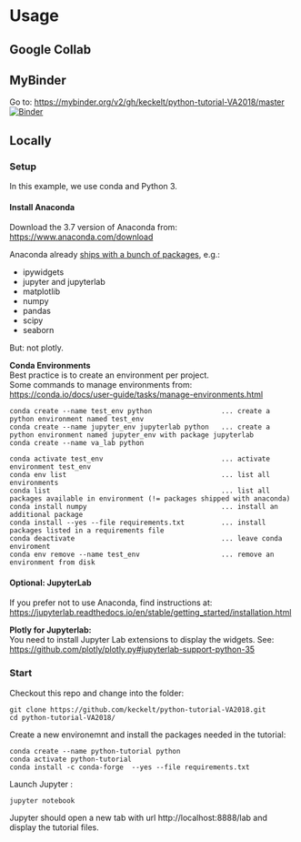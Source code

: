 # Usage
## Google Collab

## MyBinder
Go to: https://mybinder.org/v2/gh/keckelt/python-tutorial-VA2018/master [![Binder](https://mybinder.org/badge_logo.svg)](https://mybinder.org/v2/gh/keckelt/python-tutorial-VA2018/master)


## Locally
### Setup
In this example, we use conda and Python 3. 

#### Install Anaconda
Download the 3.7 version of Anaconda from: https://www.anaconda.com/download

Anaconda already [ships with a bunch of packages](https://docs.anaconda.com/anaconda/packages/pkg-docs/), e.g.:
 * ipywidgets
 * jupyter and jupyterlab
 * matplotlib
 * numpy
 * pandas
 * scipy
 * seaborn

But: not plotly.

**Conda Environments**  
Best practice is to create an environment per project.  
Some commands to manage environments from: https://conda.io/docs/user-guide/tasks/manage-environments.html
```
conda create --name test_env python                 ... create a python environment named test_env
conda create --name jupyter_env jupyterlab python   ... create a python environment named jupyter_env with package jupyterlab
conda create --name va_lab python

conda activate test_env                             ... activate environment test_env
conda env list                                      ... list all environments
conda list                                          ... list all packages available in environment (!= packages shipped with anaconda)
conda install numpy                                 ... install an additional package
conda install --yes --file requirements.txt         ... install packages listed in a requirements file
conda deactivate                                    ... leave conda enviroment
conda env remove --name test_env                    ... remove an environment from disk
```

#### Optional: JupyterLab
If you prefer not to use Anaconda, find instructions at: https://jupyterlab.readthedocs.io/en/stable/getting_started/installation.html  

**Plotly for Jupyterlab:**  
You need to install Jupyter Lab extensions to display the widgets. See: https://github.com/plotly/plotly.py#jupyterlab-support-python-35



### Start
Checkout this repo and change into the folder:
```
git clone https://github.com/keckelt/python-tutorial-VA2018.git
cd python-tutorial-VA2018/
```

Create a new environemnt and install the packages needed in the tutorial:
```
conda create --name python-tutorial python
conda activate python-tutorial
conda install -c conda-forge  --yes --file requirements.txt 
```


Launch Jupyter :
```
jupyter notebook
```
Jupyter should open a new tab with url http://localhost:8888/lab and display the tutorial files.
